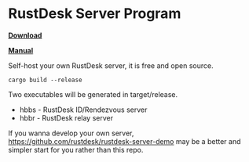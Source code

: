 # RustDesk Server Program



[**Download**](https://github.com/rustdesk/rustdesk-server/releases)

[**Manual**](https://rustdesk.com/docs/en/self-host/)  

Self-host your own RustDesk server, it is free and open source.

```
cargo build --release
```

Two executables will be generated in target/release.
  - hbbs - RustDesk ID/Rendezvous server
  - hbbr - RustDesk relay server

If you wanna develop your own server, https://github.com/rustdesk/rustdesk-server-demo may be a better and simpler start for you rather than this repo.
